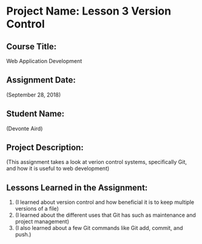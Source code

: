 # Project Name:  Lesson 3 Version Control


## Course Title:
Web Application Development

## Assignment Date:  
(September 28, 2018)

## Student Name:  
(Devonte Aird)

## Project Description:
(This assignment takes a look at verion control systems, specifically Git, and how it is useful to web development)

## Lessons Learned in the Assignment:
1. (I learned about version control and how beneficial it is to keep multiple versions of a file)
2. (I learned about the different uses that Git has such as maintenance and project management)
3. (I also learned about a few Git commands like Git add, commit, and push.)

